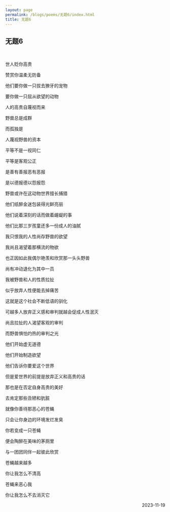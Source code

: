 ```yaml
---
layout: page
permalink: /blogs/poems/无题6/index.html
title: 无题6
---
```


## 无题6

<br>

世人贬你高贵

赞赏你温柔无防备

他们要你做一只拔去獠牙的宠物

要你做一只屈从欲望的动物

人的高贵自蔑视而来

野兽总是成群

而孤独是

人蔑视野兽的资本

平等不是一视同仁

平等是客观公正

是善有善报恶有恶报

是以德报德以怨报怨

野兽或许在这动物世界擅长捕猎

他们纸醉金迷包装得光鲜亮丽

他们说着深刻的话而做着龌龊的事

他们比那三岁孩童还多一份成人的油腻

我只恨我的人性尚存野兽的欲望

我尚且渴望着那横流的物欲

也正因如此我偶尔艳羡和欣赏那一头头野兽

尚有冲动退化为其中一员

我被野兽和人的性质拉扯

似乎放弃人性便能去掉痛苦

这就是这个社会不断低语的驯化

可越多人放弃正义感和审判就越会促成人性泯灭

尚且拉扯的人渴望客观的审判

而野兽惧怕灼热的审判之光

他们开始虚无道德

他们开始制造欲望

他们告诉你要爱这个世界

但是爱世界的前提是放弃正义和高贵的话

那也是在否定自身高贵的美好

去肯定那些丑陋和肮脏

就像你善待那恶心的苍蝇

只会让你身边的环境发烂发臭

你若变成一只苍蝇

便会陶醉在美味的茅厕里

与一团团同伴一起彼此欣赏

苍蝇越来越多

你让我怎么不清高

苍蝇来恶心我

你让我怎么不去消灭它

<p align="right">2023-11-19</p>
